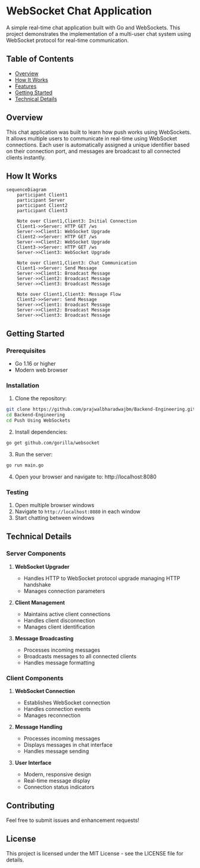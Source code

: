 # WebSocket Chat Application

A simple real-time chat application built with Go and WebSockets. This project demonstrates the implementation of a multi-user chat system using WebSocket protocol for real-time communication.

## Table of Contents
- [Overview](#overview)
- [How It Works](#how-it-works)
- [Features](#features)
- [Getting Started](#getting-started)
- [Technical Details](#technical-details)

## Overview

This chat application was built to learn how push works using WebSockets. It allows multiple users to communicate in real-time using WebSocket connections. Each user is automatically assigned a unique identifier based on their connection port, and messages are broadcast to all connected clients instantly.

## How It Works

```mermaid
sequenceDiagram
    participant Client1
    participant Server
    participant Client2
    participant Client3

    Note over Client1,Client3: Initial Connection
    Client1->>Server: HTTP GET /ws
    Server->>Client1: WebSocket Upgrade
    Client2->>Server: HTTP GET /ws
    Server->>Client2: WebSocket Upgrade
    Client3->>Server: HTTP GET /ws
    Server->>Client3: WebSocket Upgrade

    Note over Client1,Client3: Chat Communication
    Client1->>Server: Send Message
    Server->>Client1: Broadcast Message
    Server->>Client2: Broadcast Message
    Server->>Client3: Broadcast Message

    Note over Client1,Client3: Message Flow
    Client2->>Server: Send Message
    Server->>Client1: Broadcast Message
    Server->>Client2: Broadcast Message
    Server->>Client3: Broadcast Message
```

## Getting Started

### Prerequisites
- Go 1.16 or higher
- Modern web browser

### Installation

1. Clone the repository:
```bash
git clone https://github.com/prajwalbharadwajbm/Backend-Engineering.git
cd Backend-Engineering
cd Push Using WebSockets
```

2. Install dependencies:
```bash
go get github.com/gorilla/websocket
```

3. Run the server:
```bash
go run main.go
```

4. Open your browser and navigate to:
http://localhost:8080 
### Testing
1. Open multiple browser windows
2. Navigate to `http://localhost:8080` in each window
3. Start chatting between windows

## Technical Details

### Server Components

1. **WebSocket Upgrader**
   - Handles HTTP to WebSocket protocol upgrade managing HTTP handshake
   - Manages connection parameters

2. **Client Management**
   - Maintains active client connections
   - Handles client disconnection
   - Manages client identification

3. **Message Broadcasting**
   - Processes incoming messages
   - Broadcasts messages to all connected clients
   - Handles message formatting

### Client Components

1. **WebSocket Connection**
   - Establishes WebSocket connection
   - Handles connection events
   - Manages reconnection

2. **Message Handling**
   - Processes incoming messages
   - Displays messages in chat interface
   - Handles message sending

3. **User Interface**
   - Modern, responsive design
   - Real-time message display
   - Connection status indicators

## Contributing

Feel free to submit issues and enhancement requests!

## License

This project is licensed under the MIT License - see the LICENSE file for details.
